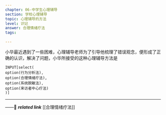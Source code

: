 ```yaml
---
chapter: 06-中学生心理辅导
section: 学校心理辅导
topic: 心理辅导的方法
level: 识记
answer: 合理情绪疗法
tags:
  
---
```


小华最近遇到了一些困难，心理辅导老师为了引导他梳理了错误观念，便形成了正确的认识，解决了问题，小华所接受的这种心理辅导方法是

```meta-bind
INPUT[select(
option(行为分析法),
option(合理情绪疗法),
option(系统脱敏法),
option(来访者中心疗法)
)]
```

---
——🔗 ***related link*** [[合理情绪疗法]]